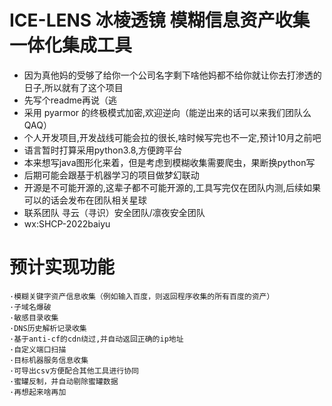 # ICE-LENS 冰棱透镜 模糊信息资产收集一体化集成工具

- 因为真他妈的受够了给你一个公司名字剩下啥他妈都不给你就让你去打渗透的日子,所以就有了这个项目
- 先写个readme再说（逃
- 采用 pyarmor 的终极模式加密,欢迎逆向（能逆出来的话可以来我们团队么QAQ）
- 个人开发项目,开发战线可能会拉的很长,啥时候写完也不一定,预计10月之前吧
- 语言暂时打算采用python3.8,方便跨平台
- 本来想写java图形化来着，但是考虑到模糊收集需要爬虫，果断换python写
- 后期可能会跟基于机器学习的项目做梦幻联动
- 开源是不可能开源的,这辈子都不可能开源的,工具写完仅在团队内测,后续如果可以的话会发布在团队相关星球
- 联系团队 寻云（寻识）安全团队/凛夜安全团队
- wx:SHCP-2022baiyu

# 预计实现功能
    ·模糊关键字资产信息收集（例如输入百度，则返回程序收集的所有百度的资产）
    ·子域名爆破  
    ·敏感目录收集 
    ·DNS历史解析记录收集
    ·基于anti-cf的cdn绕过,并自动返回正确的ip地址
    ·自定义端口扫描
    ·目标机器服务信息收集
    ·可导出csv方便配合其他工具进行协同
    ·蜜罐反制，并自动剔除蜜罐数据
    ·再想起来啥再加
